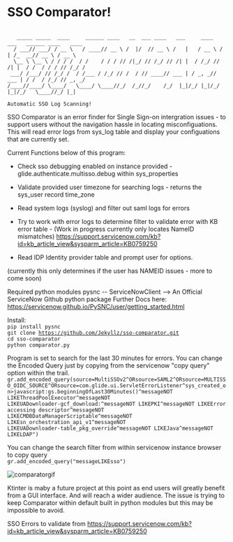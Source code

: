 # SSO Comparator!
```

   _____ _____  ____     ______ ____   __  ___ ____   ___     ____   ___   ______ ____   ____ 
  / ___// ___/ / __ \   / ____// __ \ /  |/  // __ \ /   |   / __ \ /   | /_  __// __ \ / __ \
  \__ \ \__ \ / / / /  / /    / / / // /|_/ // /_/ // /| |  / /_/ // /| |  / /  / / / // /_/ /
 ___/ /___/ // /_/ /  / /___ / /_/ // /  / // ____// ___ | / _, _// ___ | / /  / /_/ // _, _/ 
/____//____/ \____/   \____/ \____//_/  /_//_/    /_/  |_|/_/ |_|/_/  |_|/_/   \____//_/ |_|  
                                                                                                                                                        
Automatic SSO Log Scanning!
```
SSO Comparator is an error finder for Single Sign-on intergration issues - to support users without the navigation hassle in locating misconfiguations. This will read error logs from sys_log table and display your configuations that are currently set.

Current Functions below of this program:

* Check sso debugging enabled on instance provided - glide.authenticate.multisso.debug within sys_properties

* Validate provided user timezone for searching logs - returns the sys_user record time_zone

* Read system logs (syslog) and filter out saml logs for errors

* Try to work with error logs to determine filter to validate error with KB error table - (Work in progress currently only locates NameID mismatches)
https://support.servicenow.com/kb?id=kb_article_view&sysparm_article=KB0759250

* Read IDP Identity provider table and prompt user for options.


(currently this only determines if the user has NAMEID issues - more to come soon)

Required python modules 
    pysnc -- ServiceNowClient --> An Official ServiceNow Github python package
    Further Docs here: https://servicenow.github.io/PySNC/user/getting_started.html



Install: <br>
    <code>pip install pysnc</code><br>
    <code>git clone https://github.com/Jekyllz/sso-comparator.git</code><br>
    <code>cd sso-comparator</code><br>
    <code>python comparator.py</code>
    

Program is set to search for the last 30 minutes for errors. You can change the Encoded Query just by copying from the servicenow "copy query" option within the trail.
<code>gr.add_encoded_query(source=MultiSSOv2^ORsource=SAML2^ORsource=MULTISSO_OIDC_SOURCE^ORsource=com.glide.ui.ServletErrorListener^sys_created_on>javascript:gs.beginningOfLast30Minutes()^messageNOT LIKEThreadPoolExecutor^messageNOT LIKEUADownloader-gcf_download:^messageNOT LIKEPKI^messageNOT LIKEError accessing descriptor^messageNOT LIKECMDBDataManagerScriptable^messageNOT LIKEsn_orchestration_api_v1^messageNOT LIKEUADownloader-table_pkg_override^messageNOT LIKEJava^messageNOT LIKELDAP")</code>


You can change the search filter from within servicenow instance browser to copy query <br>
<code>gr.add_encoded_query("messageLIKEsso")</code>

![comparatorgif](https://github.com/Jekyllz/sso-comparator/assets/24834166/7d1364a9-2987-445e-8c4c-2cc884e18ae8)



Ktinter is maby a future project at this point as end users will greatly benefit from a GUI interface. And will reach a wider audience. 
The issue is trying to keep Comparator within default built in python modules but this may be impossible to avoid.

SSO Errors to validate from
https://support.servicenow.com/kb?id=kb_article_view&sysparm_article=KB0759250


